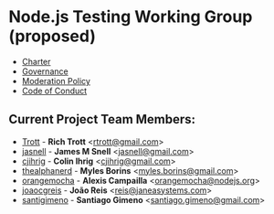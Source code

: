 # Node.js Testing Working Group (proposed)

* [Charter](Charter.md)
* [Governance](Governance.md)
* [Moderation Policy](ModerationPolicy.md)
* [Code of Conduct](CODE_OF_CONDUCT.md)

## Current Project Team Members:

* [Trott](https://github.com/Trott) - **Rich Trott** &lt;rtrott@gmail.com&gt;
* [jasnell](https://github.com/jasnell) - **James M Snell** &lt;jasnell@gmail.com&gt;
* [cjihrig](https://github.com/cjihrig) - **Colin Ihrig** &lt;cjihrig@gmail.com&gt;
* [thealphanerd](http://github.com/thealphanerd) - **Myles Borins** &lt;myles.borins@gmail.com&gt;
* [orangemocha](https://github.com/orangemocha) - **Alexis Campailla** &lt;orangemocha@nodejs.org&gt;
* [joaocgreis](https://github.com/joaocgreis) - **João Reis** &lt;reis@janeasystems.com&gt;
* [santigimeno](https://github.com/santigimeno) - **Santiago Gimeno** &lt;santiago.gimeno@gmail.com&gt;
